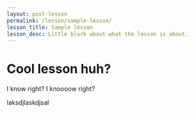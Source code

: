 ```yaml
---
layout: post-lesson
permalink: /lesson/sample-lesson/
lesson_title: Sample lesson
lesson_desc: Little blurb about what the lesson is about.
---
```


# Cool lesson huh?

I know right?  I knoooow right?

laksdjlaskdjsal